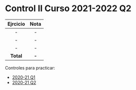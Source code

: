 # Control II Curso 2021-2022 Q2

| Ejrcicio |   Nota   |
| :-------:| :------: |
| - | - |
| - | - |
| - | - |
| **Total** | **-** |

Controles para practicar:

  - [2020-21 Q1](https://github.com/AdriCri22/Graficos-G-FIB/tree/main/Parte%20III/Lab%2011)
  - [2020-21 Q2](https://github.com/AdriCri22/Graficos-G-FIB/tree/main/Parte%20III/Lab%2012)
